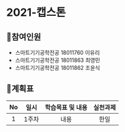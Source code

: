 # 2021-캡스톤

## 📌참여인원
- 스마트기기공학전공 18011760 이유리
- 스마트기기공학전공 18011863 최영민
- 스마트기기공학전공 18011862 조윤식

## 📌계획표
|No|	일시|	 학습목표 및 내용	|실천과제|
|:---:|:---:|:---:|:---:|
|1|	1주차 |	내용 |	한일
